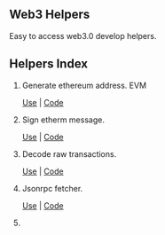 ## Web3 Helpers

Easy to access web3.0 develop helpers.

## Helpers Index

1. Generate ethereum address. EVM

    [Use](https://web3tools-nu.vercel.app/apps/evm/new-address) | [Code](pages/apps/evm/generate_new_address/)

2. Sign etherm message.

    [Use](https://web3tools-nu.vercel.app/apps/evm/new-address) | [Code](pages/apps/evm/generate_new_address/)

3. Decode raw transactions.

    [Use](https://web3tools-nu.vercel.app/apps/evm/decode-raw-transaction) | [Code](pages/apps/evm/decode-raw-transaction/)

4. Jsonrpc fetcher.

    [Use](https://web3tools-nu-vercel.app/apps/evm/jssonrpc-fetch) | [Code](pages/apps/evm/jsonrpc-fetch/)

5. 